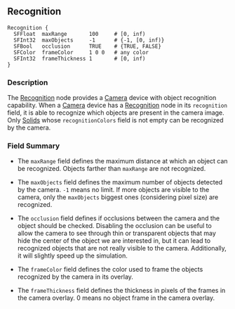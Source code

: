 ## Recognition

```
Recognition {
  SFFloat  maxRange       100     # [0, inf)
  SFInt32  maxObjects     -1      # {-1, [0, inf)}
  SFBool   occlusion      TRUE    # {TRUE, FALSE}
  SFColor  frameColor     1 0 0   # any color
  SFInt32  frameThickness 1       # [0, inf)
}
```

### Description

The [Recognition](#recognition) node provides a [Camera](camera.md) device with object recognition capability.
When a [Camera](camera.md) device has a [Recognition](#recognition) node in its `recognition` field, it is able to recognize which objects are present in the camera image.
Only [Solids](solid.md) whose `recognitionColors` field is not empty can be recognized by the camera.

### Field Summary

- The `maxRange` field defines the maximum distance at which an object can be recognized. Objects farther than `maxRange` are not recognized.

- The `maxObjects` field defines the maximum number of objects detected by the camera. `-1` means no limit. If more objects are visible to the camera, only the `maxObjects` biggest ones (considering pixel size) are recognized.

- The `occlusion` field defines if occlusions between the camera and the object should be checked. Disabling the occlusion can be useful to allow the camera to see through thin or transparent objects that may hide the center of the object we are interested in, but it can lead to recognized objects that are not really visible to the camera. Additionally, it will slightly speed up the simulation.

- The `frameColor` field defines the color used to frame the objects recognized by the camera in its overlay.

- The `frameThickness` field defines the thickness in pixels of the frames in the camera overlay. 0 means no object frame in the camera overlay.
